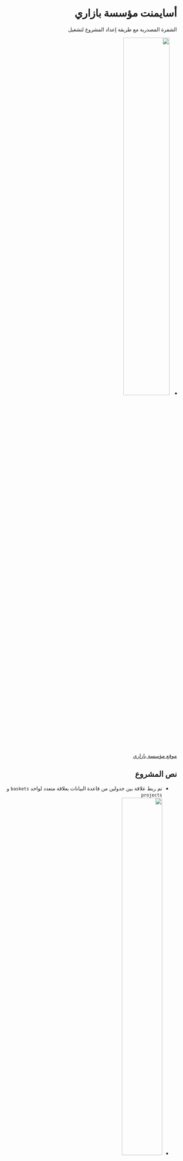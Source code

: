 <div dir="rtl">
<h1>أسايمنت مؤسسة بازاري</h1>
<p>الشفرة المصدرية مع طريقة إعداد المشروع لتشغيل</p>
<li><img src="https://i.suar.me/z74zv/m"  width="50%"></li>
<div>
<a href="bazzarry.com">موقع مؤسسة بازاري</a>
</div>
<h2> نص المشروع </h2>
<ul>
  <li>تم ربط علاقة بين جدولين من قاعدة البيانات بعلاقة متعدد لواحد  <code>baskets</code> و  <code>projects</code></li>
  <li><img src="https://i.suar.me/JWrwa/m"  width="50%"></li>
  <li>ربط المشروع باقاعدة البيانات عبر كائن <code>PHP Data Objects ( PDO )</code></li>
  <li>إستخدام معمارية<code>MVC</code></li>
  <li><img src="https://media.geeksforgeeks.org/wp-content/uploads/20210629165722/mvc.png"  width="50%"></li>
</ul>
<h2> المتطلبات </h2>
<ul>
  <li>XAMPP</li>
  <li>Git</li>
</ul>
<h2> طريقة الإعداد </h2>
<ul>
  <li>نسخ المستودع إلى المجلد htdocs</li>
  <li>تشغيل خادم Apache و MySQL من لوحة تحكم XAMPP</li>
  <li>استيراد قاعدة البيانات  <code>bazzarry.sql</code></li>
  <li>تشغيل المشروع من خلال المتصفح عبر الرابط <code>localhost/Bazzarry</code></li>
  <li><strong>ملاحظة:</strong> يمكن ضبط الإعدادت من خلال الملف  <code>config.php</code> بما يتناسب مع بيئة العمل التي لديك</li>
</ul>
</div>
